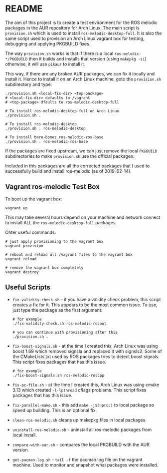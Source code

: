 # README

The aim of this project is to create a test environment for the ROS melodic packages in the AUR
repository for Arch Linux. The main script is ``provision.sh`` which is used to install
``ros-melodic-desktop-full``.  It is also the same script used to provision an Arch Linux vagrant
box for testing, debugging and applying PKGBUILD fixes.

The way ``provision.sh`` works is that if there is a local ``ros-melodic-*/PKGBUILD`` then it builds
and installs that version (using ``makepkg -si``) otherwise, it will use ``pikaur`` to install it.

This way, if there are any broken AUR packages, we can fix it locally and install it. Hence to
install it on an Arch Linux machine, goto the ``provision.sh`` subdirectory and type:

```
./provision.sh <local-fix-dir> <top-package>
# <local-fix-dir> defaults to /vagrant
# <top-package> dfaults to ros-melodic-desktop-full

# To install ros-melodic-desktop-full on Arch Linux
./provision.sh .

# To install ros-melodic-desktop
./provision.sh . ros-melodic-desktop

# To install bare-bones ros-melodic-ros-base
./provision.sh . ros-melodic-ros-base
```

If the packages are fixed upstream, we can just remove the local ``PKGBUILD`` subdirectories to make
``provision.sh`` use the official packages.

Included in this packages are all the corrected packages that I used to successfully build and
install ros-melodic (as of 2019-02-14).

## Vagrant ros-melodic Test Box

To boot up the vagrant box:

```
vagrant up
```
This may take several hours depend on your machine and network connect to install ALL the ``ros-melodic-desktop-full`` packages.

Ohter useful commands:

```
# just apply provisioning to the vagrant box
vagrant provision

# reboot and reload all /vagrant files to the vagrant box
vagrant reload

# remove the vagrant box completely
vagrant destroy
```

## Useful Scripts

* ``fix-validity-check.sh`` - if you have a validity check problem, this script creates a fix for
  it. This appears to be the most common issue. To use, just type the package as the first argument:

   ```
   # for example
   ./fix-validity-check.sh ros-melodic-rosout

   # you can continue with provisioning after this
   ./provision.sh .
   ```
* ``fix-boost-signals.sh`` - at the time I created this, Arch Linux was using boost 1.69 which
  removed signsla and replaced it with signsls2. Some of the CMakeLists.txt used by ROS packages
  tries to detect boost signals. This script fixes packages that has this issue.

   ```
   # for example
   ./fix-boost-signals.sh ros-melodic-roscpp
   ```
* ``fix-pc-file.sh`` - at the time I created this, Arch Linux was using cmake 3.13 which created
  ``-l-lpthread`` cflags problems. This script fixes packages that has this issue.
* ``fix-parallel-make.sh`` - this add ``make -j$(nproc)`` to local package so speed up
  building. This is an optional fix.
* ``clean-ros-melodic.sh`` cleans up makepkg files in local packages
* ``uninstall-ros-melodic.sh`` - uninstall all ros-melodic packages from local install.
* ``compare-with-aur.sh`` - compares the local PKGBUILD with the AUR version.
* ``get-pacman-log.sh`` - ``tail -f`` the pacman.log file on the vagrant machine. Used to monitor
  and snapshot what packages were installed.
